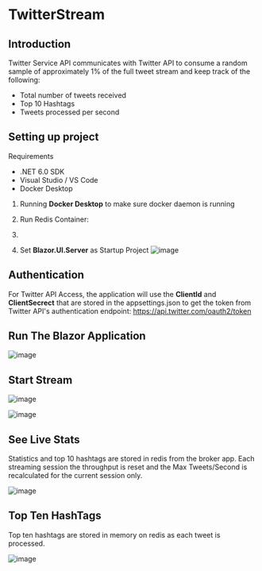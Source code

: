 # TwitterStream

## Introduction

Twitter Service API communicates with Twitter API to consume a random sample of approximately 1% of the full tweet stream and keep track of the following:

- Total number of tweets received
- Top 10 Hashtags
- Tweets processed per second




## Setting up project

Requirements
- .NET 6.0 SDK
- Visual Studio / VS Code 
- Docker Desktop

1. Running **Docker Desktop** to make sure docker daemon is running
2. Run Redis Container:
3.

3.  Set **Blazor.UI.Server** as Startup Project
![image](https://user-images.githubusercontent.com/50490528/193567235-544d4412-a7d1-4da6-b809-0352d7e4d90f.png)


## Authentication
For Twitter API Access, the application will use the **ClientId** and **ClientSecrect** that are stored in the appsettings.json to get the token from Twitter API's authentication endpoint:
https://api.twitter.com/oauth2/token

## Run The Blazor Application
![image](https://user-images.githubusercontent.com/50490528/193565989-4f26df68-22b3-4dee-b33a-14b2e35c4000.png)

## Start Stream
![image](https://user-images.githubusercontent.com/50490528/193566139-641576e2-bfef-4971-9647-6bd5f750c97e.png)

![image](https://user-images.githubusercontent.com/50490528/193566198-8bb70213-ebab-48e6-8694-c89aaabfdff2.png)

## See Live Stats
Statistics and top 10 hashtags are stored in redis from the broker app.  Each streaming session the throughput is reset and the Max Tweets/Second is recalculated for the current session only.

![image](https://user-images.githubusercontent.com/50490528/193566442-2010838e-145e-434b-b6ac-28315b26f3b2.png)


## Top Ten HashTags

Top ten hashtags are stored in memory on redis as each tweet is processed.

![image](https://user-images.githubusercontent.com/50490528/193566660-1353ae2b-1269-4f32-a0e8-650422c39128.png)

